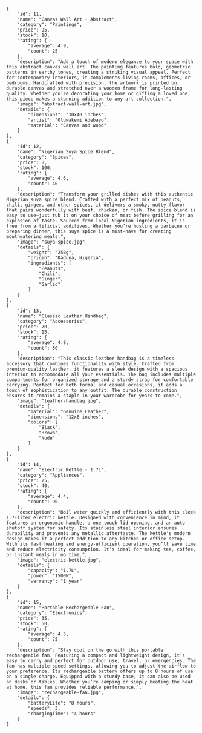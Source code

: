     {
        "id": 11,
        "name": "Canvas Wall Art - Abstract",
        "category": "Paintings",
        "price": 95,
        "stock": 10,
        "rating": {
            "average": 4.9,
            "count": 25
        },
        "description": "Add a touch of modern elegance to your space with this abstract canvas wall art. The painting features bold, geometric patterns in earthy tones, creating a striking visual appeal. Perfect for contemporary interiors, it complements living rooms, offices, or bedrooms. Handcrafted with precision, the artwork is printed on durable canvas and stretched over a wooden frame for long-lasting quality. Whether you’re decorating your home or gifting a loved one, this piece makes a stunning addition to any art collection.",
        "image": "abstract-wall-art.jpg",
        "details": {
            "dimensions": "30x40 inches",
            "artist": "Oluwakemi Adebayo",
            "material": "Canvas and wood"
        }
    },
    {
        "id": 12,
        "name": "Nigerian Suya Spice Blend",
        "category": "Spices",
        "price": 8,
        "stock": 100,
        "rating": {
            "average": 4.6,
            "count": 40
        },
        "description": "Transform your grilled dishes with this authentic Nigerian suya spice blend. Crafted with a perfect mix of peanuts, chili, ginger, and other spices, it delivers a smoky, nutty flavor that pairs wonderfully with beef, chicken, or fish. The spice blend is easy to use—just rub it on your choice of meat before grilling for an explosion of taste. Sourced from local Nigerian ingredients, it is free from artificial additives. Whether you’re hosting a barbecue or preparing dinner, this suya spice is a must-have for creating mouthwatering meals.",
        "image": "suya-spice.jpg",
        "details": {
            "weight": "250g",
            "origin": "Kaduna, Nigeria",
            "ingredients": [
                "Peanuts",
                "Chili",
                "Ginger",
                "Garlic"
            ]
        }
    },
    {
        "id": 13,
        "name": "Classic Leather Handbag",
        "category": "Accessories",
        "price": 70,
        "stock": 15,
        "rating": {
            "average": 4.8,
            "count": 50
        },
        "description": "This classic leather handbag is a timeless accessory that combines functionality with style. Crafted from premium-quality leather, it features a sleek design with a spacious interior to accommodate all your essentials. The bag includes multiple compartments for organized storage and a sturdy strap for comfortable carrying. Perfect for both formal and casual occasions, it adds a touch of sophistication to any outfit. The durable construction ensures it remains a staple in your wardrobe for years to come.",
        "image": "leather-handbag.jpg",
        "details": {
            "material": "Genuine Leather",
            "dimensions": "12x8 inches",
            "colors": [
                "Black",
                "Brown",
                "Nude"
            ]
        }
    },
    {
        "id": 14,
        "name": "Electric Kettle - 1.7L",
        "category": "Appliances",
        "price": 25,
        "stock": 40,
        "rating": {
            "average": 4.4,
            "count": 90
        },
        "description": "Boil water quickly and efficiently with this sleek 1.7-liter electric kettle. Designed with convenience in mind, it features an ergonomic handle, a one-touch lid opening, and an auto-shutoff system for safety. Its stainless steel interior ensures durability and prevents any metallic aftertaste. The kettle's modern design makes it a perfect addition to any kitchen or office setup. With its fast heating and energy-efficient operation, you’ll save time and reduce electricity consumption. It’s ideal for making tea, coffee, or instant meals in no time.",
        "image": "electric-kettle.jpg",
        "details": {
            "capacity": "1.7L",
            "power": "1500W",
            "warranty": "1 year"
        }
    },
    {
        "id": 15,
        "name": "Portable Rechargeable Fan",
        "category": "Electronics",
        "price": 35,
        "stock": 50,
        "rating": {
            "average": 4.5,
            "count": 75
        },
        "description": "Stay cool on the go with this portable rechargeable fan. Featuring a compact and lightweight design, it’s easy to carry and perfect for outdoor use, travel, or emergencies. The fan has multiple speed settings, allowing you to adjust the airflow to your preference. Its rechargeable battery offers up to 8 hours of use on a single charge. Equipped with a sturdy base, it can also be used on desks or tables. Whether you’re camping or simply beating the heat at home, this fan provides reliable performance.",
        "image": "rechargeable-fan.jpg",
        "details": {
            "batteryLife": "8 hours",
            "speeds": 3,
            "chargingTime": "4 hours"
        }
    }